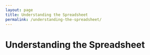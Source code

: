```yaml
---
layout: page
title: Understanding the Spreadsheet
permalink: /understanding-the-spreadsheet/
---
```


# Understanding the Spreadsheet

